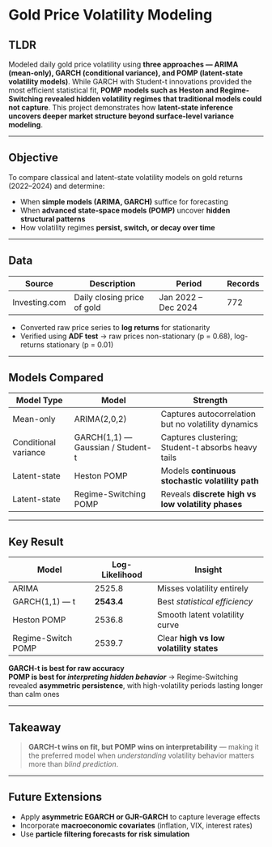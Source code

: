 # Gold Price Volatility Modeling

## TLDR
Modeled daily gold price volatility using **three approaches — ARIMA (mean-only), GARCH (conditional variance), and POMP (latent-state volatility models)**. While GARCH with Student-t innovations provided the most efficient statistical fit, **POMP models such as Heston and Regime-Switching revealed hidden volatility regimes that traditional models could not capture**. This project demonstrates how **latent-state inference uncovers deeper market structure beyond surface-level variance modeling**.

---

## Objective
To compare classical and latent-state volatility models on gold returns (2022–2024) and determine:

- When **simple models (ARIMA, GARCH)** suffice for forecasting
- When **advanced state-space models (POMP)** uncover **hidden structural patterns**
- How volatility regimes **persist, switch, or decay over time**

---

## Data
| Source | Description | Period | Records |
|--------|-------------|--------|---------|
| Investing.com | Daily closing price of gold | Jan 2022 – Dec 2024 | 772 |

- Converted raw price series to **log returns** for stationarity
- Verified using **ADF test** → raw prices non-stationary (p = 0.68), log-returns stationary (p = 0.01)

---

## Models Compared

| Model Type | Model | Strength |
|------------|--------|----------|
| Mean-only | ARIMA(2,0,2) | Captures autocorrelation but no volatility dynamics |
| Conditional variance | GARCH(1,1) — Gaussian / Student-t | Captures clustering; Student-t absorbs heavy tails |
| Latent-state | Heston POMP | Models **continuous stochastic volatility path** |
| Latent-state | Regime-Switching POMP | Reveals **discrete high vs low volatility phases** |

---

## Key Result

| Model | Log-Likelihood | Insight |
|--------|----------------|---------|
| ARIMA | 2525.8 | Misses volatility entirely |
| GARCH(1,1) — t | **2543.4** | Best *statistical efficiency* |
| Heston POMP | 2536.8 | Smooth latent volatility curve |
| Regime-Switch POMP | 2539.7 | Clear **high vs low volatility states** |

**GARCH-t is best for raw accuracy**  
**POMP is best for *interpreting hidden behavior*** → Regime-Switching revealed **asymmetric persistence**, with high-volatility periods lasting longer than calm ones

---

## Takeaway
> **GARCH-t wins on fit, but POMP wins on interpretability** — making it the preferred model when *understanding* volatility behavior matters more than *blind prediction*.

---

## Future Extensions
- Apply **asymmetric EGARCH or GJR-GARCH** to capture leverage effects
- Incorporate **macroeconomic covariates** (inflation, VIX, interest rates)
- Use **particle filtering forecasts for risk simulation**
